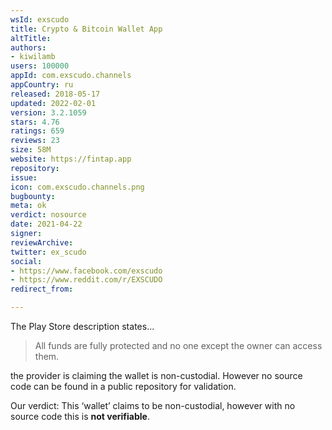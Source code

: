 ```yaml
---
wsId: exscudo
title: Crypto & Bitcoin Wallet App
altTitle: 
authors:
- kiwilamb
users: 100000
appId: com.exscudo.channels
appCountry: ru
released: 2018-05-17
updated: 2022-02-01
version: 3.2.1059
stars: 4.76
ratings: 659
reviews: 23
size: 58M
website: https://fintap.app
repository: 
issue: 
icon: com.exscudo.channels.png
bugbounty: 
meta: ok
verdict: nosource
date: 2021-04-22
signer: 
reviewArchive: 
twitter: ex_scudo
social:
- https://www.facebook.com/exscudo
- https://www.reddit.com/r/EXSCUDO
redirect_from: 

---
```


The Play Store description states...

> All funds are fully protected and no one except the owner can access them.

the provider is claiming the wallet is non-custodial.
However no source code can be found in a public repository for validation.

Our verdict: This ‘wallet’ claims to be non-custodial, however with no source code this is **not verifiable**.

